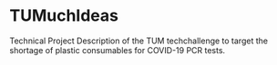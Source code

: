 # TUMuchIdeas
Technical Project Description of the TUM techchallenge to target the shortage of plastic consumables for COVID-19 PCR tests. 

